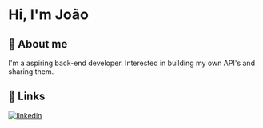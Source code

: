 # Hi, I'm João

## 🚀 About me
I'm a aspiring back-end developer. Interested in building my own API's and sharing them.


## 🔗 Links
[![linkedin](https://img.shields.io/badge/linkedin-0A66C2?style=for-the-badge&logo=linkedin&logoColor=white)](https://www.linkedin.com/in/joao-staccioli/)




